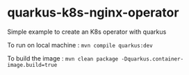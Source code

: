 # quarkus-k8s-nginx-operator
Simple example to create an K8s operator with quarkus

To run on local machine : `mvn compile quarkus:dev`

To build the image : `mvn clean package -Dquarkus.container-image.build=true`
